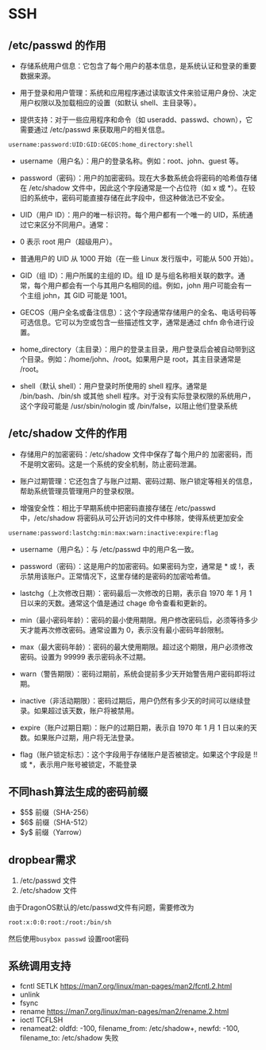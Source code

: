 # SSH
## /etc/passwd 的作用

- 存储系统用户信息：它包含了每个用户的基本信息，是系统认证和登录的重要数据来源。

- 用于登录和用户管理：系统和应用程序通过读取该文件来验证用户身份、决定用户权限以及加载相应的设置（如默认 shell、主目录等）。

- 提供支持：对于一些应用程序和命令（如 useradd、passwd、chown），它需要通过 /etc/passwd 来获取用户的相关信息。

```bash
username:password:UID:GID:GECOS:home_directory:shell
```

- username（用户名）：用户的登录名称。例如：root、john、guest 等。

- password（密码）：用户的加密密码。现在大多数系统会将密码的哈希值存储在 /etc/shadow 文件中，因此这个字段通常是一个占位符（如 x 或 *）。在较旧的系统中，密码可能直接存储在此字段中，但这种做法已不安全。

- UID（用户 ID）：用户的唯一标识符。每个用户都有一个唯一的 UID，系统通过它来区分不同用户。通常：

- 0 表示 root 用户（超级用户）。

- 普通用户的 UID 从 1000 开始（在一些 Linux 发行版中，可能从 500 开始）。

- GID（组 ID）：用户所属的主组的 ID。组 ID 是与组名称相关联的数字。通常，每个用户都会有一个与其用户名相同的组。例如，john 用户可能会有一个主组 john，其 GID 可能是 1001。

- GECOS（用户全名或备注信息）：这个字段通常存储用户的全名、电话号码等可选信息。它可以为空或包含一些描述性文字，通常是通过 chfn 命令进行设置。

- home_directory（主目录）：用户的登录主目录，用户登录后会被自动带到这个目录。例如：/home/john、/root。如果用户是 root，其主目录通常是 /root。

- shell（默认 shell）：用户登录时所使用的 shell 程序。通常是 /bin/bash、/bin/sh 或其他 shell 程序。对于没有实际登录权限的系统用户，这个字段可能是 /usr/sbin/nologin 或 /bin/false，以阻止他们登录系统


## /etc/shadow 文件的作用

- 存储用户的加密密码：/etc/shadow 文件中保存了每个用户的 加密密码，而不是明文密码。这是一个系统的安全机制，防止密码泄漏。

- 账户过期管理：它还包含了与账户过期、密码过期、账户锁定等相关的信息，帮助系统管理员管理用户的登录权限。

- 增强安全性：相比于早期系统中把密码直接存储在 /etc/passwd 中，/etc/shadow 将密码从可公开访问的文件中移除，使得系统更加安全

```bash
username:password:lastchg:min:max:warn:inactive:expire:flag
```

- username（用户名）：与 /etc/passwd 中的用户名一致。

- password（密码）：这是用户的加密密码。如果密码为空，通常是 * 或 !，表示禁用该账户。正常情况下，这里存储的是密码的加密哈希值。

- lastchg（上次修改日期）：密码最后一次修改的日期，表示自 1970 年 1 月 1 日以来的天数。通常这个值是通过 chage 命令查看和更新的。

- min（最小密码年龄）：密码的最小使用期限。用户修改密码后，必须等待多少天才能再次修改密码。通常设置为 0，表示没有最小密码年龄限制。

- max（最大密码年龄）：密码的最大使用期限。超过这个期限，用户必须修改密码。设置为 99999 表示密码永不过期。

- warn（警告期限）：密码过期前，系统会提前多少天开始警告用户密码即将过期。

- inactive（非活动期限）：密码过期后，用户仍然有多少天的时间可以继续登录。如果超过该天数，账户将被禁用。

- expire（账户过期日期）：账户的过期日期，表示自 1970 年 1 月 1 日以来的天数。如果账户过期，用户将无法登录。

- flag（账户锁定标志）：这个字段用于存储账户是否被锁定。如果这个字段是 !! 或 *，表示用户账号被锁定，不能登录

## 不同hash算法生成的密码前缀

- \$5$ 前缀（SHA-256）
- \$6$ 前缀（SHA-512）
- \$y$ 前缀（Yarrow）



## dropbear需求

1. /etc/passwd 文件
2. /etc/shadow 文件

由于DragonOS默认的/etc/passwd文件有问题，需要修改为

```bash
root:x:0:0:root:/root:/bin/sh
```

然后使用`busybox passwd` 设置root密码




## 系统调用支持

- fcntl SETLK https://man7.org/linux/man-pages/man2/fcntl.2.html
- unlink
- fsync
- rename https://man7.org/linux/man-pages/man2/rename.2.html
- ioctl TCFLSH
- renameat2: oldfd: -100, filename_from: /etc/shadow+, newfd: -100, filename_to: /etc/shadow 失败